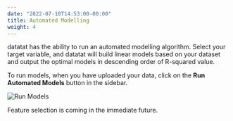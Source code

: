 ```yaml
---
date: "2022-07-10T14:53:00-00:00"
title: Automated Modelling
weight: 4
---
```


datatat has the ability to run an automated modelling algorithm. Select your target variable, and datatat will build linear models based on your dataset and output the optimal models in descending order of R-squared value.

To run models, when you have uploaded your data, click on the **Run Automated Models** button in the sidebar.

![Run Models](runmodels.png)

Feature selection is coming in the immediate future.
